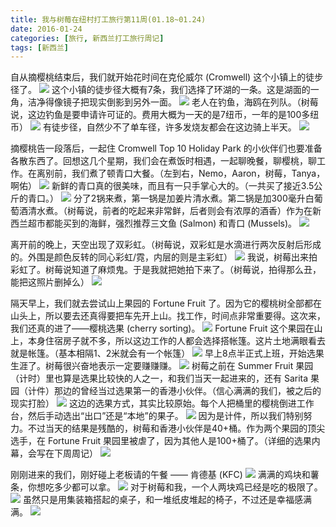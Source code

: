 ```yaml
---
title: 我与树莓在纽村打工旅行第11周(01.18~01.24)
date: 2016-01-24
categories: [旅行, 新西兰打工旅行周记]
tags: [新西兰]    
---
```






自从摘樱桃结束后，我们就开始花时间在克伦威尔 (Cromwell) 这个小镇上的徒步径了。
![](/event/2016_01_24_p1.jpg)
这个小镇的徒步径大概有7条，我们选择了环湖的一条。这是湖面的一角，洁净得像镜子把现实倒影到另外一面。
![](/event/2016_01_24_p2.jpg)
老人在钓鱼，海鸥在列队。（树莓说，这边钓鱼是要申请许可证的。费用大概为一天的是7纽币，一年的是100多纽币） 
![](/event/2016_01_24_p3.jpg)
有徒步径，自然少不了单车径，许多发烧友都会在这边骑上半天。
![](/event/2016_01_24_p4.jpg)

摘樱桃告一段落后，一起住 Cromwell Top 10 Holiday Park 的小伙伴们也要准备各散东西了。回想这几个星期，我们会在煮饭时相遇，一起聊晚餐，聊樱桃，聊工作。在离别前，我们煮了顿青口大餐。（左到右，Nemo，Aaron，树莓，Tanya，啊佑） 
![](/event/2016_01_24_p5.jpg)
新鲜的青口真的很美味，而且有一只手掌心大的。（一共买了接近3.5公斤的青口。）
![](/event/2016_01_24_p6.jpg)
分了2锅来煮，第一锅是加姜片清水煮。第二锅是加300毫升白葡萄酒清水煮。（树莓说，前者的吃起来非常鲜，后者则会有浓厚的酒香）作为在新西兰超市都能买到的海鲜，强烈推荐三文鱼 (Salmon) 和青口 (Mussels)。
![](/event/2016_01_24_p7.jpg)

离开前的晚上，天空出现了双彩虹。（树莓说，双彩虹是水滴进行两次反射后形成的。外围是颜色反转的同心彩虹/霓，内层的则是主彩虹）
![](/event/2016_01_24_p8.jpg)
我说，树莓出来拍彩虹了。树莓说知道了麻烦鬼。于是我就把她拍下来了。（树莓说，拍得那么丑，能把这照片删掉么）
![](/event/2016_01_24_p9.jpg)

隔天早上，我们就去尝试山上果园的 Fortune Fruit 了。因为它的樱桃树全部都在山头上，所以要去还真得要把车先开上山。找工作，时间点非常重要得。这次来，我们还真的进了——樱桃选果 (cherry sorting)。
![](/event/2016_01_24_p10.jpg)
Fortune Fruit 这个果园在山上，本身住宿房子就不多，所以这边工作的人都会选择搭帐篷。这片土地满眼看去就是帐篷。（基本相隔1、2米就会有一个帐篷）
![](/event/2016_01_24_p11.jpg)
早上8点半正式上班，开始选果生涯了。树莓很兴奋地表示一定要赚赚赚。
![](/event/2016_01_24_p12.jpg)
树莓之前在 Summer Fruit 果园（计时）里也算是选果比较快的人之一，和我们当天一起进来的，还有 Sarita 果园（计件）那边的曾经当过选果第一的香港小伙伴。（信心满满的我们，被之后的现实打脸）
![](/event/2016_01_24_p13.jpg)
这边的选果方式，其实比较原始。每个人把桶里的樱桃倒进工作台，然后手动选出“出口”还是“本地”的果子。
![](/event/2016_01_24_p14.jpg)
因为是计件，所以我们特别努力。不过当天的结果是残酷的，树莓和香港小伙伴是40+桶。作为两个果园的顶尖选手，在 Fortune Fruit 果园里被虐了，因为其他人是100+桶了。（详细的选果内幕，会写在下周周记）
![](/event/2016_01_24_p15.jpg)

刚刚进来的我们，刚好碰上老板请的午餐 —— 肯德基 (KFC)
![](/event/2016_01_24_p16.jpg)
满满的鸡块和薯条，你想吃多少都可以拿。
![](/event/2016_01_24_p17.jpg)
对于树莓和我，一个人两块鸡已经是吃的极限了。
![](/event/2016_01_24_p18.jpg)
虽然只是用集装箱搭起的桌子，和一堆纸皮堆起的椅子，不过还是幸福感满满。
![](/event/2016_01_24_p19.jpg)